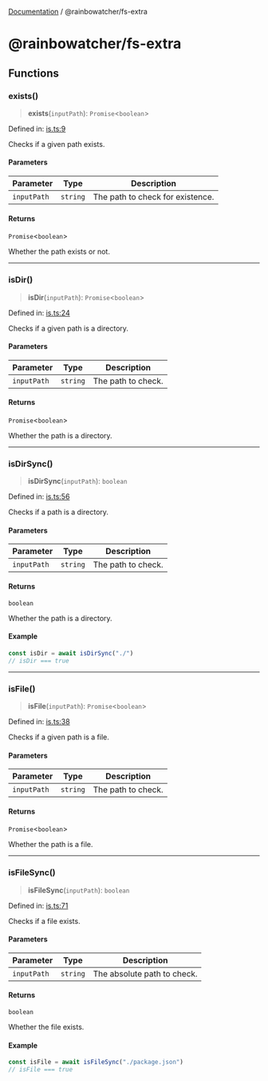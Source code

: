 [Documentation](../README.md) / @rainbowatcher/fs-extra

# @rainbowatcher/fs-extra

## Functions

### exists()

> **exists**(`inputPath`): `Promise`\<`boolean`\>

Defined in: [is.ts:9](https://github.com/rainbowatcher/js-utils/blob/61ffa0ab6afc1579d638930ef16f8d14406414ff/packages/fs-extra/src/is.ts#L9)

Checks if a given path exists.

#### Parameters

| Parameter   | Type     | Description                      |
| ----------- | -------- | -------------------------------- |
| `inputPath` | `string` | The path to check for existence. |

#### Returns

`Promise`\<`boolean`\>

Whether the path exists or not.

---

### isDir()

> **isDir**(`inputPath`): `Promise`\<`boolean`\>

Defined in: [is.ts:24](https://github.com/rainbowatcher/js-utils/blob/61ffa0ab6afc1579d638930ef16f8d14406414ff/packages/fs-extra/src/is.ts#L24)

Checks if a given path is a directory.

#### Parameters

| Parameter   | Type     | Description        |
| ----------- | -------- | ------------------ |
| `inputPath` | `string` | The path to check. |

#### Returns

`Promise`\<`boolean`\>

Whether the path is a directory.

---

### isDirSync()

> **isDirSync**(`inputPath`): `boolean`

Defined in: [is.ts:56](https://github.com/rainbowatcher/js-utils/blob/61ffa0ab6afc1579d638930ef16f8d14406414ff/packages/fs-extra/src/is.ts#L56)

Checks if a path is a directory.

#### Parameters

| Parameter   | Type     | Description        |
| ----------- | -------- | ------------------ |
| `inputPath` | `string` | The path to check. |

#### Returns

`boolean`

Whether the path is a directory.

#### Example

```ts
const isDir = await isDirSync("./")
// isDir === true
```

---

### isFile()

> **isFile**(`inputPath`): `Promise`\<`boolean`\>

Defined in: [is.ts:38](https://github.com/rainbowatcher/js-utils/blob/61ffa0ab6afc1579d638930ef16f8d14406414ff/packages/fs-extra/src/is.ts#L38)

Checks if a given path is a file.

#### Parameters

| Parameter   | Type     | Description        |
| ----------- | -------- | ------------------ |
| `inputPath` | `string` | The path to check. |

#### Returns

`Promise`\<`boolean`\>

Whether the path is a file.

---

### isFileSync()

> **isFileSync**(`inputPath`): `boolean`

Defined in: [is.ts:71](https://github.com/rainbowatcher/js-utils/blob/61ffa0ab6afc1579d638930ef16f8d14406414ff/packages/fs-extra/src/is.ts#L71)

Checks if a file exists.

#### Parameters

| Parameter   | Type     | Description                 |
| ----------- | -------- | --------------------------- |
| `inputPath` | `string` | The absolute path to check. |

#### Returns

`boolean`

Whether the file exists.

#### Example

```ts
const isFile = await isFileSync("./package.json")
// isFile === true
```

